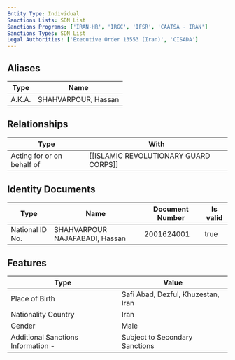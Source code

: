 ```yaml
---
Entity Type: Individual
Sanctions Lists: SDN List
Sanctions Programs: ['IRAN-HR', 'IRGC', 'IFSR', 'CAATSA - IRAN']
Sanctions Types: SDN List
Legal Authorities: ['Executive Order 13553 (Iran)', 'CISADA']
---
```


## Aliases
| Type  | Name      | 
|-------|-----------|
| A.K.A. | SHAHVARPOUR, Hassan |

## Relationships
| Type  | With      | 
|-------|-----------|
| Acting for or on behalf of | [[ISLAMIC REVOLUTIONARY GUARD CORPS]] |

## Identity Documents
| Type  | Name      | Document Number | Is valid |
|-------|-----------|-----------------|----------|
| National ID No. | SHAHVARPOUR NAJAFABADI, Hassan | 2001624001 | true |

## Features
| Type  | Value      |
|-------|------------|
| Place of Birth | Safi Abad, Dezful, Khuzestan, Iran |
| Nationality Country | Iran |
| Gender | Male |
| Additional Sanctions Information - | Subject to Secondary Sanctions |
